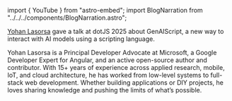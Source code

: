 import { YouTube } from "astro-embed";
import BlogNarration from "../../../components/BlogNarration.astro";

<BlogNarration />

[Yohan Lasorsa](https://www.linkedin.com/in/yohanlasorsa/) gave a talk at dotJS 2025 about GenAIScript, a new way to interact with AI models using a scripting language.

Yohan Lasorsa is a Principal Developer Advocate at Microsoft, a Google Developer Expert for Angular, and an active open-source author and contributor.
With 15+ years of experience across applied research, mobile, IoT, and cloud architecture,
he has worked from low-level systems to full-stack web development.
Whether building applications or DIY projects, he loves sharing knowledge and pushing the limits of what’s possible.

<YouTube
  id="https://youtu.be/PrhPSUHXWJ4"
  portraitQuality="high"
/>